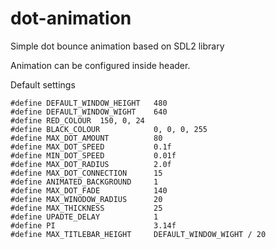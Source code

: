 # dot-animation
Simple dot bounce animation based on SDL2 library

Animation can be configured inside header.


Default settings
```
#define DEFAULT_WINDOW_HEIGHT	480
#define DEFAULT_WINDOW_WIGHT	640
#define RED_COLOUR  150, 0, 24
#define BLACK_COLOUR 			0, 0, 0, 255
#define MAX_DOT_AMOUNT 			80
#define MAX_DOT_SPEED 			0.1f
#define MIN_DOT_SPEED 			0.01f
#define MAX_DOT_RADIUS 			2.0f
#define MAX_DOT_CONNECTION 		15
#define ANIMATED_BACKGROUND 	1
#define MAX_DOT_FADE 			140
#define MAX_WINODOW_RADIUS 		20
#define MAX_THICKNESS 			25
#define UPADTE_DELAY 			1
#define PI 						3.14f
#define MAX_TITLEBAR_HEIGHT 	DEFAULT_WINDOW_WIGHT / 20
```
